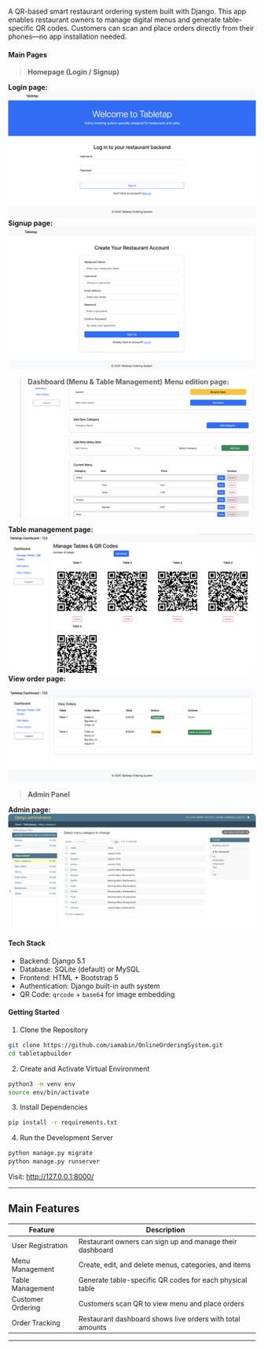 A QR-based smart restaurant ordering system built with Django. This app enables restaurant owners to manage digital menus and generate table-specific QR codes. Customers can scan and place orders directly from their phones—no app installation needed.

#### **Main Pages**

> **Homepage (Login / Signup)**

**Login page:**
  ![GitHub Logo](https://raw.githubusercontent.com/iamabin/OnlineOrderingSystem/main/assets/login.png)
**Signup page:**
  ![GitHub Logo](https://raw.githubusercontent.com/iamabin/OnlineOrderingSystem/main/assets/Signup.png)

> **Dashboard (Menu & Table Management)**
**Menu edition page:**
  ![GitHub Logo](https://raw.githubusercontent.com/iamabin/OnlineOrderingSystem/main/assets/EditMenu.png)

**Table management page:**
  ![GitHub Logo](https://raw.githubusercontent.com/iamabin/OnlineOrderingSystem/main/assets/manageTable.png)
**View order page:**

  ![GitHub Logo](https://raw.githubusercontent.com/iamabin/OnlineOrderingSystem/main/assets/viewOrder.png)

> **Admin Panel**

**Admin page:**
  ![GitHub Logo](https://raw.githubusercontent.com/iamabin/OnlineOrderingSystem/main/assets/admin.png)

#### Tech Stack

- Backend: Django 5.1
- Database: SQLite (default) or MySQL
- Frontend: HTML + Bootstrap 5
- Authentication: Django built-in auth system
- QR Code: `qrcode` + `base64` for image embedding

#### Getting Started

1. Clone the Repository

```bash
git clone https://github.com/iamabin/OnlineOrderingSystem.git
cd tabletapbuilder
```

2.  Create and Activate Virtual Environment

```bash
python3 -m venv env
source env/bin/activate
```

3.  Install Dependencies

```bash
pip install -r requirements.txt
```

4. Run the Development Server

```bash
python manage.py migrate
python manage.py runserver
```

Visit: http://127.0.0.1:8000/

------

## Main Features

| Feature           | Description                                               |
| ----------------- | --------------------------------------------------------- |
| User Registration | Restaurant owners can sign up and manage their dashboard  |
| Menu Management   | Create, edit, and delete menus, categories, and items     |
| Table Management  | Generate table-specific QR codes for each physical table  |
| Customer Ordering | Customers scan QR to view menu and place orders           |
| Order Tracking    | Restaurant dashboard shows live orders with total amounts |

------

